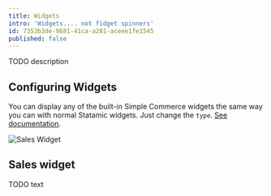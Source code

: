 ```yaml
---
title: Widgets
intro: 'Widgets.... not fidget spinners'
id: 7353b3de-9681-41ca-a281-aceee1fe1545
published: false
---
```

TODO description

## Configuring Widgets

You can display any of the built-in Simple Commerce widgets the same way you can with normal Statamic widgets. Just change the `type`. [See documentation](https://statamic.dev/widgets#updater).

![Sales Widget](/assets/Sales-Widget.png)
## Sales widget

TODO text